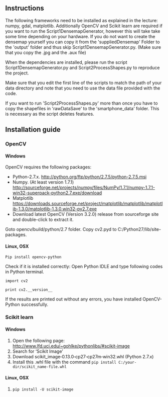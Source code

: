 ## Instructions

The following frameworks need to be installed as explained in the lecture: numpy, gdal, matplotlib.
Additionally OpenCV and Scikit learn are required if you want to run the Script1DensemapGenerator, however this will take 
take some time depending on your hardware. If you do not want to create the densemap yourself you can copy it from the
'suppliedDensemap' Folder to the 'output' folder and thus skip Script1DensemapGenerator.py. (Make sure that you copy the .jpg and the .aux file)

When the dependencies are installed, please run the script Script1DensemapGenerator.py and Script2ProcessShapes.py 
to reproduce the project. 

Make sure that you edit the first line of the scripts to match the path of your data directory and note that you need 
to use the data file provided with the code.

If you want to run 'Script2ProcessShapes.py' more than once you have to  copy the shapefiles in 'rawDataSave' to the 'smartphone_data' folder. This is necessary as the script deletes features.

## Installation guide
### OpenCV 

#### Windows
OpenCV requires the following packages:
 -  Python-2.7.x. http://python.org/ftp/python/2.7.5/python-2.7.5.msi
 -  Numpy. (At least version 1.7.1) http://sourceforge.net/projects/numpy/files/NumPy/1.7.1/numpy-1.7.1-win32-superpack-python2.7.exe/download
 -  Matplotlib https://downloads.sourceforge.net/project/matplotlib/matplotlib/matplotlib-1.3.0/matplotlib-1.3.0.win32-py2.7.exe
 -  Download latest OpenCV (Version 3.2.0) release from sourceforge site and double-click to extract it.

Goto opencv/build/python/2.7 folder.
Copy cv2.pyd to C:/Python27/lib/site-packages.

#### Linux, OSX
`Pip install opencv-python`

Check if it is installed correctly:
Open Python IDLE and type following codes in Python terminal.

`import cv2`

`print cv2.__version__`

If the results are printed out without any errors, you have installed OpenCV-Python successfully.
### Scikit learn 
#### Windows
1. Open the following page: http://www.lfd.uci.edu/~gohlke/pythonlibs/#scikit-image
2. Search for ‘Scikit Image’
3. Download scikit_image‑0.13.0‑cp27‑cp27m‑win32.whl (Python 2.7.x)
4. Install this .whl file with the command
 `pip install C:/your-dir/scikit_name-file.whl`

#### Linux, OSX
1. `pip install -U scikit-image`
